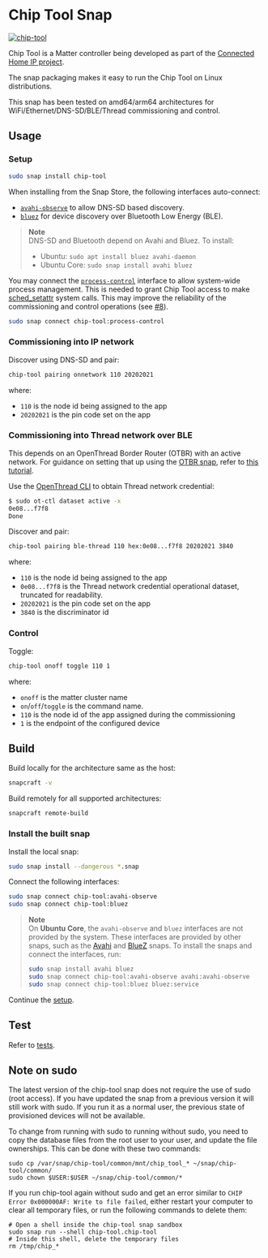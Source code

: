# Chip Tool Snap
[![chip-tool](https://snapcraft.io/chip-tool/badge.svg)](https://snapcraft.io/chip-tool)

Chip Tool is a Matter controller being developed as part of the [Connected Home IP project](https://github.com/project-chip/connectedhomeip.git).

The snap packaging makes it easy to run the Chip Tool on Linux distributions.

This snap has been tested on amd64/arm64 architectures for WiFi/Ethernet/DNS-SD/BLE/Thread commissioning and control.

## Usage

### Setup

```bash
sudo snap install chip-tool
```

When installing from the Snap Store, the following interfaces auto-connect:
- [`avahi-observe`](https://snapcraft.io/docs/avahi-observe-interface) to allow DNS-SD based discovery.
- [`bluez`](https://snapcraft.io/docs/bluez-interface) for device discovery over Bluetooth Low Energy (BLE).

> **Note**  
> DNS-SD and Bluetooth depend on Avahi and Bluez.
> To install:
> - Ubuntu: `sudo apt install bluez avahi-daemon`
> - Ubuntu Core: `sudo snap install avahi bluez`


You may connect the [`process-control`](https://snapcraft.io/docs/process-control-interface) interface to allow system-wide process management.
This is needed to grant Chip Tool access to make [sched_setattr](https://man7.org/linux/man-pages/man2/sched_setattr.2.html) system calls. This may improve the reliability of the commissioning and control operations (see [#8](https://github.com/canonical/chip-tool-snap/issues/8)).
```bash
sudo snap connect chip-tool:process-control
```

### Commissioning into IP network
Discover using DNS-SD and pair:
```bash
chip-tool pairing onnetwork 110 20202021
```

where:

-   `110` is the node id being assigned to the app
-   `20202021` is the pin code set on the app

### Commissioning into Thread network over BLE
This depends on an OpenThread Border Router (OTBR) with an active network.
For guidance on setting that up using the [OTBR snap](https://snapcraft.io/openthread-border-router), refer to [this tutorial](https://github.com/canonical/openthread-border-router-snap/wiki/Commission-and-control-a-Matter-Thread-device-via-the-OTBR-Snap).

Use the [OpenThread CLI](https://openthread.io/reference/cli) to obtain Thread network credential:
```bash
$ sudo ot-ctl dataset active -x
0e08...f7f8
Done
```

Discover and pair:
```bash
chip-tool pairing ble-thread 110 hex:0e08...f7f8 20202021 3840
```

where:

-   `110` is the node id being assigned to the app
-   `0e08...f7f8` is the Thread network credential operational dataset, truncated for readability.
-   `20202021` is the pin code set on the app
-   `3840` is the discriminator id


### Control
Toggle:
```bash
chip-tool onoff toggle 110 1
```

where:

-   `onoff` is the matter cluster name
-   `on`/`off`/`toggle` is the command name.
-   `110` is the node id of the app assigned during the commissioning
-   `1` is the endpoint of the configured device


## Build

Build locally for the architecture same as the host:
```bash
snapcraft -v
```

Build remotely for all supported architectures:
```
snapcraft remote-build
```

### Install the built snap

Install the local snap:
```bash
sudo snap install --dangerous *.snap
```

Connect the following interfaces:
```bash
sudo snap connect chip-tool:avahi-observe
sudo snap connect chip-tool:bluez
```

> **Note**  
> On **Ubuntu Core**, the `avahi-observe` and `bluez` interfaces are not provided by the system.
> These interfaces are provided by other snaps, such as the [Avahi](https://snapcraft.io/avahi) and [BlueZ](https://snapcraft.io/bluez) snaps.
> To install the snaps and connect the interfaces, run:
> ```bash
> sudo snap install avahi bluez
> sudo snap connect chip-tool:avahi-observe avahi:avahi-observe
> sudo snap connect chip-tool:bluez bluez:service
> ```


Continue the [setup](#setup).

## Test

Refer to [tests](./tests).

## Note on sudo

The latest version of the chip-tool snap does not require the use of sudo (root access). If you have updated the snap from a previous version it will still work with sudo. If you run it as a normal user, the previous state of provisioned devices will not be available.

To change from running with sudo to running without sudo, you need to copy the database files from the root user to your user, and update the file ownerships. This can be done with these two commands:

```
sudo cp /var/snap/chip-tool/common/mnt/chip_tool_* ~/snap/chip-tool/common/
sudo chown $USER:$USER ~/snap/chip-tool/common/*
```

If you run chip-tool again without sudo and get an error similar to `CHIP Error 0x000000AF: Write to file failed`, either restart your computer to clear all temporary files, or run the following commands to delete them:

```
# Open a shell inside the chip-tool snap sandbox
sudo snap run --shell chip-tool.chip-tool
# Inside this shell, delete the temporary files
rm /tmp/chip_*
```
